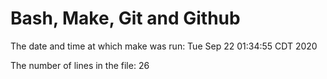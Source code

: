 # Bash, Make, Git and Github
The date and time at which make was run:
Tue Sep 22 01:34:55 CDT 2020


The number of lines in the file: 
26

